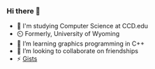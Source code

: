### Hi there 👋

- 🏫 I'm studying Computer Science at CCD.edu
- ⏲️ Formerly, University of Wyoming
- 🌱 I’m learning graphics programming in C++
- 👯 I’m looking to collaborate on friendships
- ⚡ [Gists](https://gist.github.com/slbelden)
